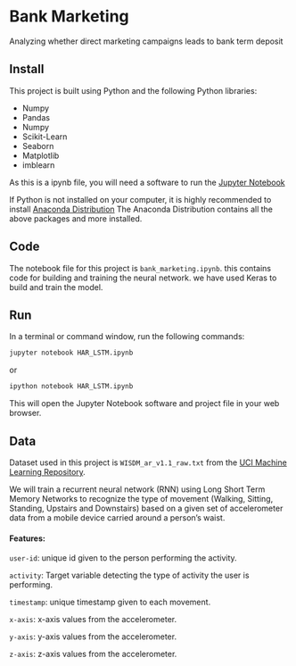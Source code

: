 # Bank Marketing
Analyzing whether direct marketing campaigns leads to bank term deposit

## Install
This project is built using Python and the following Python libraries:
- Numpy
- Pandas
- Numpy
- Scikit-Learn
- Seaborn
- Matplotlib
- imblearn

As this is a ipynb file, you will need a software to run the [Jupyter Notebook](https://github.com/sriganeshlokesh/human_activity_recognition_lstm_keras/blob/master/HAR_LSTM.ipynb)

If Python is not installed on your computer, it is highly recommended to install [Anaconda Distribution](https://www.anaconda.com/distribution/)
The Anaconda Distribution contains all the above packages and more installed.

## Code

The notebook file for this project is `bank_marketing.ipynb`. this contains code for building and training the neural network. we have used Keras to build and train the model. 

## Run

In a terminal or command window, run the following commands:
```python
jupyter notebook HAR_LSTM.ipynb
```
or

```python
ipython notebook HAR_LSTM.ipynb
```
This will open the Jupyter Notebook software and project file in your web browser.

## Data

Dataset used in this project is `WISDM_ar_v1.1_raw.txt` from the [UCI Machine Learning Repository](https://archive.ics.uci.edu/ml/datasets/human+activity+recognition+using+smartphones).

We will train a recurrent neural network (RNN) using Long Short Term Memory Networks to recognize the type of movement (Walking, Sitting, Standing, Upstairs and Downstairs) based on a given set of accelerometer data from a mobile device carried around a person’s waist.

#### Features:

`user-id`: unique id given to the person performing the activity.

`activity`: Target variable detecting the type of activity the user is performing.

`timestamp`: unique timestamp given to each movement.

`x-axis`: x-axis values from the accelerometer.

`y-axis`: y-axis values from the accelerometer.

`z-axis`: z-axis values from the accelerometer.
